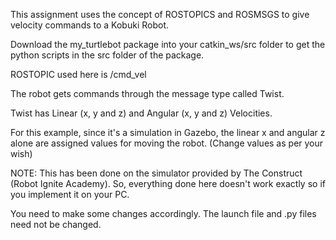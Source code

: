 This assignment uses the concept of ROSTOPICS and ROSMSGS to give velocity commands to a Kobuki Robot. 

Download the my_turtlebot package into your catkin_ws/src folder to get the python scripts in the src folder of the package.

ROSTOPIC used here is /cmd_vel

The robot gets commands through the message type called Twist. 

Twist has Linear (x, y and z) and Angular (x, y and z) Velocities. 

For this example, since it's a simulation in Gazebo, the linear x and angular z alone are assigned values for moving the robot. (Change values as per your wish)

NOTE: This has been done on the simulator provided by The Construct (Robot Ignite Academy). So, everything done here doesn't work exactly so if you implement it on your PC. 

You need to make some changes accordingly. The launch file and .py files need not be changed. 
